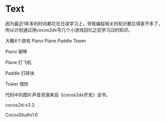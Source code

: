 # Text
因为最近1年多的时间都花在日语学习上，导致编程相关的知识都忘得差不多了，所以计划通过用cocos2dx写几个小游戏回忆之前学习过的知识。

大概4个游戏 Piano Plane Paddle Tower

Piano   钢琴

Plane   打飞机

Paddle  打砖块

Tower   塔防

代码中的图片声音资源来自《cocos2dx开发》该书。

cocos2d-x3.2

CocosStudio1.6



